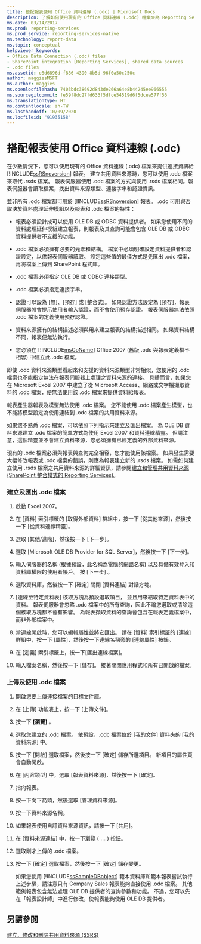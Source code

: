 ```yaml
---
title: 搭配報表使用 Office 資料連線 (.odc) | Microsoft Docs
description: 了解如何使用現有的 Office 資料連線 (.odc) 檔案來為 Reporting Services 報表提供連線資訊。
ms.date: 03/14/2017
ms.prod: reporting-services
ms.prod_service: reporting-services-native
ms.technology: report-data
ms.topic: conceptual
helpviewer_keywords:
- Office Data Connection (.odc) files
- SharePoint integration [Reporting Services], shared data sources
- .odc files
ms.assetid: e8d6896d-f886-4390-8b5d-96f0a50c250c
author: maggiesMSFT
ms.author: maggies
ms.openlocfilehash: 7403bdc38692d843de266a64e8b44245ee966555
ms.sourcegitcommit: fe59f8dc27fd633f5dfce54519d6f5dcea577f56
ms.translationtype: HT
ms.contentlocale: zh-TW
ms.lasthandoff: 10/09/2020
ms.locfileid: "91935158"
---
```

# <a name="use-an-office-data-connection-odc-with-reports"></a>搭配報表使用 Office 資料連線 (.odc)
  在少數情況下，您可以使用現有的 Office 資料連線 (.odc) 檔案來提供連接資訊給 [!INCLUDE[ssRSnoversion](../../includes/ssrsnoversion-md.md)] 報表。 建立共用資料來源時，您可以使用 .odc 檔案來取代 .rsds 檔案。 報表伺服器使用 .odc 檔案的方式與使用 .rsds 檔案相同。報表伺服器會讀取檔案，找出資料來源類型、連接字串和認證資訊。  
  
 並非所有 .odc 檔案都可用於 [!INCLUDE[ssRSnoversion](../../includes/ssrsnoversion-md.md)] 報表。 .odc 可用與否取決於資料處理延伸模組以及報表和 .odc 檔案的特性：  
  
-   報表必須設計成可以使用 OLE DB 或 ODBC 資料提供者。 如果您使用不同的資料處理延伸模組建立報表，則報表及其查詢可能會包含 OLE DB 或 ODBC 資料提供者不支援的功能。  
  
-   .odc 檔案必須擁有必要的元素和結構。 檔案中必須明確設定資料提供者和認證設定，以供報表伺服器讀取。 設定這些值的最佳方式是先匯出 .odc 檔案，再將檔案上傳到 SharePoint 程式庫。  
  
-   .odc 檔案必須指定 OLE DB 或 ODBC 連接類型。  
  
-   .odc 檔案必須指定連接字串。  
  
-   認證可以設為 [無]、[預存] 或 [整合式]。 如果認證方法設定為 [預存]，報表伺服器將會提示使用者輸入認證，而不會使用預存認證。 報表伺服器無法依照 .odc 檔案的定義使用預存認證。  
  
-   資料來源擁有的結構描述必須與用來建立報表的結構描述相同。 如果資料結構不同，報表便無法執行。  
  
-   您必須在 [!INCLUDE[msCoName](../../includes/msconame-md.md)] Office 2007 (舊版 .odc 與報表定義檔不相容) 中建立此 .odc 檔案。  
  
 即使 .odc 資料來源類型看起來和支援的資料來源類型非常相似，您使用的 .odc 檔案也不能指定無法在報表伺服器上處理之資料來源的連接。 具體而言，如果您在 Microsoft Excel 2007 中建立了從 Microsoft Access、網路或文字檔擷取資料的 .odc 檔案，便無法使用該 .odc 檔案來提供資料給報表。  
  
 報表產生器報表及模型無法使用 .odc 檔案。 您不能使用 .odc 檔案產生模型，也不能將模型設定為使用連結到 .odc 檔案的共用資料來源。  
  
 如果您不熟悉 .odc 檔案，可以依照下列指示來建立及匯出檔案。 為 OLE DB 資料來源建立 .odc 檔案的簡單方式為使用 Excel 2007 和資料連線精靈。 但請注意，這個精靈並不會建立資料來源，您必須擁有已經定義的外部資料來源。  
  
 現有的 .odc 檔案必須與報表與查詢完全相容，您才能使用該檔案。 如果發生需要大幅修改報表或 .odc 檔案的錯誤，則應為報表建立新的 .rsds 檔案。 如需如何建立使用 .rsds 檔案之共用資料來源的詳細資訊，請參閱[建立和管理共用資料來源 &#40;SharePoint 整合模式的 Reporting Services&#41;](/previous-versions/sql/)。  
  
### <a name="to-create-and-export-an-odc-file"></a>建立及匯出 .odc 檔案  
  
1.  啟動 Excel 2007。  
  
2.  在 [資料] 索引標籤的 [取得外部資料] 群組中，按一下 [從其他來源]，然後按一下 [從資料連線精靈]。  
  
3.  選取 [其他/進階]，然後按一下 [下一步]。  
  
4.  選取 [Microsoft OLE DB Provider for SQL Server]，然後按一下 [下一步]。  
  
5.  輸入伺服器的名稱 (根據預設，此名稱為電腦的網路名稱) 以及具備有效登入和資料庫權限的使用者帳戶。 按 [下一步] 。  
  
6.  選取資料庫，然後按一下 [確定] 關閉 [資料連結] 對話方塊。  
  
7.  [連線至特定資料表] 核取方塊為預設選取項目， 並且用來結取特定資料表中的資料。 報表伺服器會忽略 .odc 檔案中的所有查詢，因此不論您選取或清除這個核取方塊都不會有影響。 為報表擷取資料的查詢會包含在報表定義檔案中，而非外部檔案中。  
  
8.  當連線開啟時，您可以編輯屬性並將它匯出。 請在 [資料] 索引標籤的 [連線] 群組中，按一下 [屬性]，然後按一下連線名稱旁的 [連線屬性] 按鈕。  
  
9. 在 [定義] 索引標籤上，按一下[匯出連線檔案]。  
  
10. 輸入檔案名稱，然後按一下 [儲存]。 接著關閉應用程式和所有已開啟的檔案。  
  
### <a name="to-upload-and-use-an-odc-file"></a>上傳及使用 .odc 檔案  
  
1.  開啟您要上傳連接檔案的目標文件庫。  
  
2.  在 [上傳] 功能表上，按一下 [上傳文件]。  
  
3.  按一下 **[瀏覽]** 。  
  
4.  選取您建立的 .odc 檔案。 依預設，.odc 檔案位於 [我的文件] 資料夾的 [我的資料來源] 中。  
  
5.  按一下 [開啟] 選取檔案，然後按一下 [確定] 儲存所選項目。 新項目的屬性頁會自動開啟。  
  
6.  在 [內容類型] 中，選取 [報表資料來源]，然後按一下 [確定]。  
  
7.  指向報表。  
  
8.  按一下向下箭頭，然後選取 [管理資料來源]。  
  
9. 按一下資料來源名稱。  
  
10. 如果報表使用自訂資料來源資訊，請按一下 [共用]。  
  
11. 在 [資料來源連結] 中，按一下瀏覽 ( **...** ) 按鈕。  
  
12. 選取剛才上傳的 .odc 檔案。  
  
13. 按一下 [確定] 選取檔案，然後按一下 [確定] 儲存變更。  
  
     如果您使用 [!INCLUDE[ssSampleDBobject](../../includes/sssampledbobject-md.md)] 範本資料庫和範本報表嘗試執行上述步驟，請注意只有 Company Sales 報表能夠直接使用 .odc 檔案。 其他範例報表包含無法處理 OLE DB 提供者的查詢參數和功能。 不過，您可以先在「報表設計師」中進行修改，使報表能夠使用 OLE DB 提供者。  
  
## <a name="see-also"></a>另請參閱  
 [建立、修改和刪除共用資料來源 &#40;SSRS&#41;](../../reporting-services/report-data/create-modify-and-delete-shared-data-sources-ssrs.md)  
  
